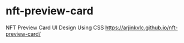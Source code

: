 # nft-preview-card
NFT Preview Card UI Design Using CSS
https://arjinkvlc.github.io/nft-preview-card/

